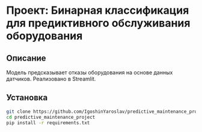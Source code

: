 # Проект: Бинарная классификация для предиктивного обслуживания оборудования

## Описание
Модель предсказывает отказы оборудования на основе данных датчиков. Реализовано в Streamlit.

## Установка
```bash
git clone https://github.com/IgoshinYaroslav/predictive_maintenance_project.git
cd predictive_maintenance_project
pip install -r requirements.txt